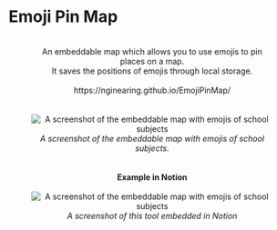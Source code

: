 # Emoji Pin Map
<div align="center">
<figure align="center">
<br>
An embeddable map which allows you to use emojis to pin places on a map.
<br>
It saves the positions of emojis through local storage.
<br>
  <br>
https://nginearing.github.io/EmojiPinMap/
<br>
<br>
<br>
<img src="https://github.com/user-attachments/assets/b97addc3-a570-40ed-bf46-212c8eec814e" alt="A screenshot of the embeddable map with emojis of school subjects">
  <figcaption><i>A screenshot of the embeddable map with emojis of school subjects.</i></figcaption>
  <br>
  <br>
  <b>Example in Notion</b>
<br>
  <br>
  <img src="https://github.com/user-attachments/assets/92446c45-8173-40ac-8ea0-b67e9094fcc8" alt="A screenshot of the embeddable map with emojis of school subjects">
  <figcaption><i>A screenshot of this tool embedded in Notion</i></figcaption>
</figure>
<div>
